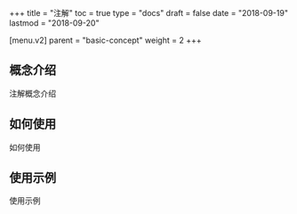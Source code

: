 +++
title = "注解"
toc = true
type = "docs"
draft = false
date = "2018-09-19"
lastmod = "2018-09-20"

[menu.v2]
  parent = "basic-concept"
  weight = 2
+++

## 概念介绍

注解概念介绍

## 如何使用

如何使用

## 使用示例

使用示例

